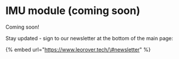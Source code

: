 # IMU module \(coming soon\)

Coming soon!

Stay updated - sign to our newsletter at the bottom of the main page:

{% embed url="https://www.leorover.tech/\#newsletter" %}

